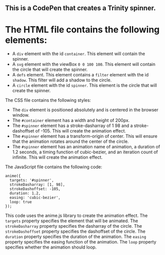 ## This is a CodePen that creates a Trinity spinner.

# The HTML file contains the following elements:

* A `div` element with the id `container`. This element will contain the spinner.
* A `svg` element with the viewBox `0 0 100 100`. This element will contain the circle that will create the spinner.
* A `defs` element. This element contains a `filter` element with the id `shadow`. This filter will add a shadow to the circle.
* A `circle` element with the id `spinner`. This element is the circle that will create the spinner.

The CSS file contains the following styles:

* The `div` element is positioned absolutely and is centered in the browser window.
* The `#container` element has a width and height of 200px.
* The `#spinner` element has a stroke-dasharray of 1 98 and a stroke-dashoffset of -105. This will create the animation effect.
* The `#spinner` element has a transform-origin of center. This will ensure that the animation rotates around the center of the circle.
* The `#spinner` element has an animation name of animation, a duration of 1.2 seconds, a timing function of cubic-bezier, and an iteration count of infinite. This will create the animation effect.

The JavaScript file contains the following code:

```
anime({
  targets: '#spinner',
  strokeDasharray: [1, 98],
  strokeDashoffset: -105,
  duration: 1.2,
  easing: 'cubic-bezier',
  loop: true
});
```

This code uses the anime.js library to create the animation effect. The `targets` property specifies the element that will be animated. The `strokeDasharray` property specifies the dasharray of the circle. The `strokeDashoffset` property specifies the dashoffset of the circle. The `duration` property specifies the duration of the animation. The `easing` property specifies the easing function of the animation. The `loop` property specifies whether the animation should loop.